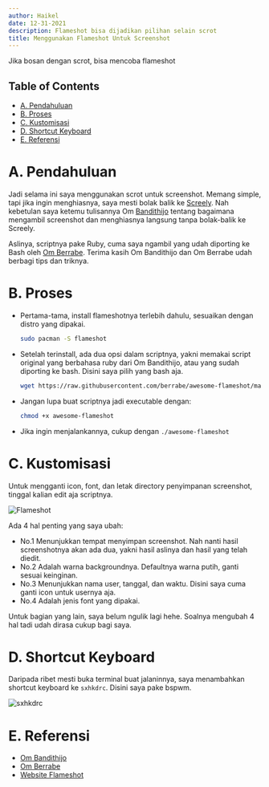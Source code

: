 ```yaml
---
author: Haikel
date: 12-31-2021
description: Flameshot bisa dijadikan pilihan selain scrot
title: Menggunakan Flameshot Untuk Screenshot
---
```


Jika bosan dengan scrot, bisa mencoba flameshot

<!-- more -->

## Table of Contents

<!-- vim-markdown-toc GFM -->

* [A. Pendahuluan](#a-pendahuluan)
* [B. Proses](#b-proses)
* [C. Kustomisasi](#c-kustomisasi)
* [D. Shortcut Keyboard](#d-shortcut-keyboard)
* [E. Referensi](#e-referensi)

<!-- vim-markdown-toc -->

# A. Pendahuluan

Jadi selama ini saya menggunakan scrot untuk screenshot. Memang simple, tapi jika ingin menghiasnya, saya mesti bolak balik ke [Screely](https://screely.com). Nah kebetulan saya ketemu tulisannya Om [Bandithijo](https://bandithijo.github.io) tentang bagaimana mengambil screenshot dan menghiasnya langsung tanpa bolak-balik ke Screely.

Aslinya, scriptnya pake Ruby, cuma saya ngambil yang udah diporting ke Bash oleh [Om Berrabe](https://github.com/berabee). Terima kasih Om Bandithijo dan Om Berrabe udah berbagi tips dan triknya.

# B. Proses

- Pertama-tama, install flameshotnya terlebih dahulu, sesuaikan dengan distro yang dipakai.

  ```bash
  sudo pacman -S flameshot
  ```

- Setelah terinstall, ada dua opsi dalam scriptnya, yakni memakai script original yang berbahasa ruby dari Om Bandithijo, atau yang sudah diporting ke bash. Disini saya pilih yang bash aja.

  ```bash
  wget https://raw.githubusercontent.com/berrabe/awesome-flameshot/master/awesome-flameshot
  ```

- Jangan lupa buat scriptnya jadi executable dengan:

  ```bash
  chmod +x awesome-flameshot
  ```

- Jika ingin menjalankannya, cukup dengan `./awesome-flameshot`

# C. Kustomisasi

Untuk mengganti icon, font, dan letak directory penyimpanan screenshot, tinggal kalian edit aja scriptnya.

![Flameshot](https://i.ibb.co/yW6fbG6/flameshot.png)

Ada 4 hal penting yang saya ubah:

- No.1 Menunjukkan tempat menyimpan screenshot. Nah nanti hasil screenshotnya akan ada dua, yakni hasil aslinya dan hasil yang telah diedit.
- No.2 Adalah warna backgroundnya. Defaultnya warna putih, ganti sesuai keinginan.
- No.3 Menunjukkan nama user, tanggal, dan waktu. Disini saya cuma ganti icon untuk usernya aja.
- No.4 Adalah jenis font yang dipakai.

Untuk bagian yang lain, saya belum ngulik lagi hehe. Soalnya mengubah 4 hal tadi udah dirasa cukup bagi saya.

# D. Shortcut Keyboard

Daripada ribet mesti buka terminal buat jalaninnya, saya menambahkan shortcut keyboard ke `sxhkdrc`. Disini saya pake bspwm.

![sxhkdrc](https://i.ibb.co/wc6BVG2/sxhkdrc-edited.png)

# E. Referensi

- [Om Bandithijo](https://bandithijo.github.io/blog/memodifikasi-screenshot-dari-flameshot-dengan-imagemagick)
- [Om Berrabe](https://github.com/berrabe/awesome-flameshot)
- [Website Flameshot](https://flameshot.org/)
